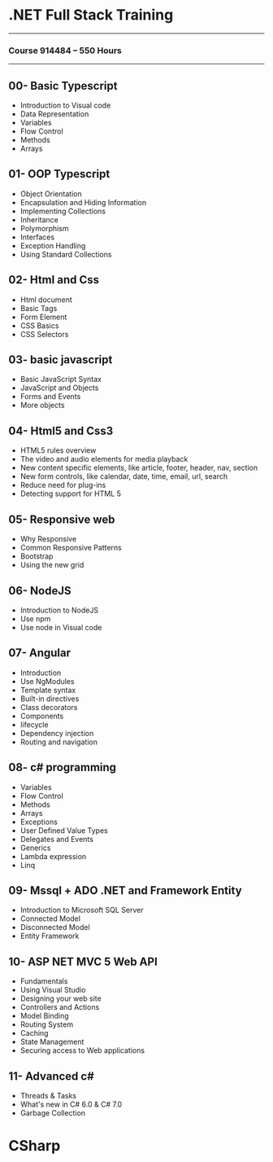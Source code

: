 
# .NET Full Stack Training

***

### Course 914484 – 550 Hours

***

## 00- Basic Typescript
* Introduction to Visual code
* Data Representation 
* Variables
* Flow Control 
* Methods
* Arrays

## 01- OOP Typescript
* Object Orientation 
* Encapsulation and Hiding Information
* Implementing Collections 
* Inheritance
* Polymorphism
* Interfaces
* Exception Handling 
* Using Standard Collections

## 02- Html and Css
* Html document
* Basic Tags 
* Form Element 
* CSS Basics 
* CSS Selectors 

## 03- basic javascript
* Basic JavaScript Syntax
* JavaScript and Objects
* Forms and Events
* More objects

## 04- Html5 and Css3
* HTML5 rules overview
* The video and audio elements for media playback
* New content specific elements, like article, footer, header, nav, section
* New form controls, like calendar, date, time, email, url, search
* Reduce need for plug-ins
* Detecting support for HTML 5

## 05- Responsive web 
* Why Responsive
* Common Responsive Patterns
* Bootstrap
* Using the new grid

## 06- NodeJS
* Introduction to NodeJS
* Use npm
* Use node in Visual code

## 07- Angular
* Introduction
* Use NgModules
* Template syntax
* Built-in directives
* Class decorators
* Components
* lifecycle
* Dependency injection
* Routing and navigation

## 08- c# programming
* Variables
* Flow Control
* Methods
* Arrays
* Exceptions
* User Defined Value Types
* Delegates and Events
* Generics
* Lambda expression
* Linq

## 09- Mssql + ADO .NET and Framework Entity
* Introduction to Microsoft SQL Server
* Connected Model
* Disconnected Model
* Entity Framework

## 10- ASP NET MVC 5 Web API
* Fundamentals
* Using Visual Studio
* Designing your web site
* Controllers and Actions
* Model Binding
* Routing System
* Caching
* State Management
* Securing access to Web applications

## 11- Advanced c#
* Threads & Tasks
* What's new in C# 6.0 & C# 7.0
* Garbage Collection
# CSharp
